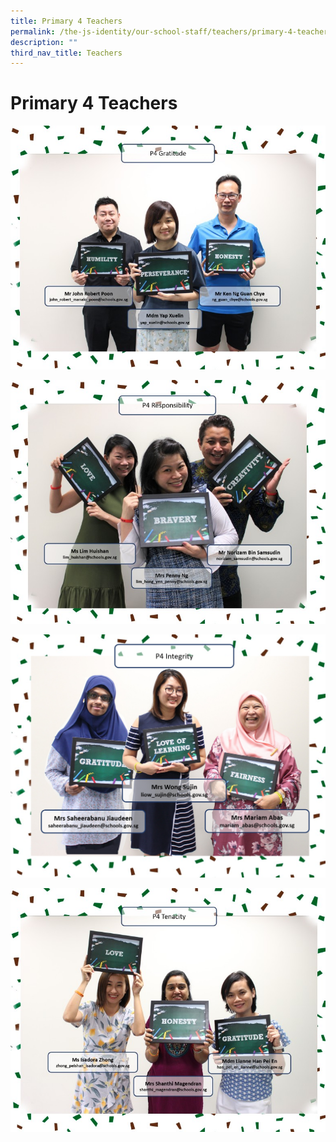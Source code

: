 ```yaml
---
title: Primary 4 Teachers
permalink: /the-js-identity/our-school-staff/teachers/primary-4-teachers/
description: ""
third_nav_title: Teachers
---
```


# **Primary 4 Teachers**

![](/images/4G.jpg)

![](/images/4R.jpg)

![](/images/4%20Integrity.png)

![](/images/4T.jpg)